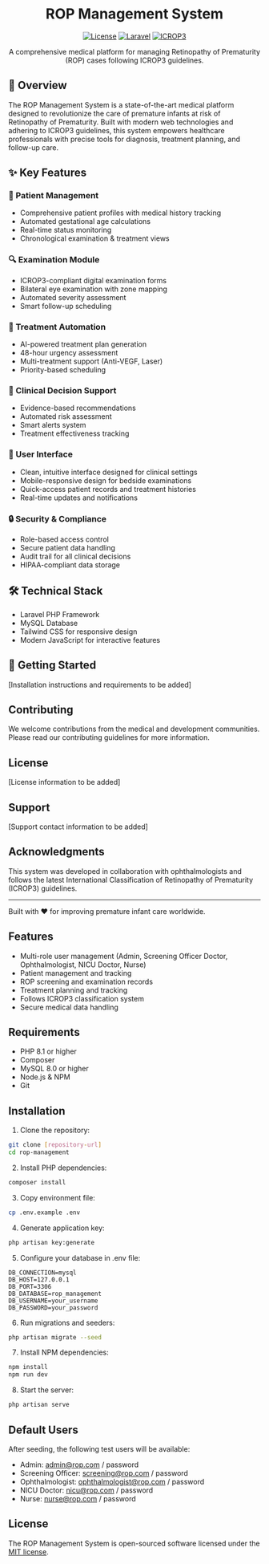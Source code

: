 <div align="center">

# ROP Management System

[![License](https://img.shields.io/badge/license-MIT-blue.svg)](LICENSE)
[![Laravel](https://img.shields.io/badge/Laravel-10.x-red.svg)](https://laravel.com)
[![ICROP3](https://img.shields.io/badge/Standard-ICROP3-green.svg)](https://www.aao.org/topic-detail/retinopathy-of-prematurity-classification)

A comprehensive medical platform for managing Retinopathy of Prematurity (ROP) cases following ICROP3 guidelines.

</div>

## 🌟 Overview

The ROP Management System is a state-of-the-art medical platform designed to revolutionize the care of premature infants at risk of Retinopathy of Prematurity. Built with modern web technologies and adhering to ICROP3 guidelines, this system empowers healthcare professionals with precise tools for diagnosis, treatment planning, and follow-up care.

## ✨ Key Features

### 👥 Patient Management
- Comprehensive patient profiles with medical history tracking
- Automated gestational age calculations
- Real-time status monitoring
- Chronological examination & treatment views

### 🔍 Examination Module
- ICROP3-compliant digital examination forms
- Bilateral eye examination with zone mapping
- Automated severity assessment
- Smart follow-up scheduling

### 💉 Treatment Automation
- AI-powered treatment plan generation
- 48-hour urgency assessment
- Multi-treatment support (Anti-VEGF, Laser)
- Priority-based scheduling

### 🤖 Clinical Decision Support
- Evidence-based recommendations
- Automated risk assessment
- Smart alerts system
- Treatment effectiveness tracking

### 🎨 User Interface
- Clean, intuitive interface designed for clinical settings
- Mobile-responsive design for bedside examinations
- Quick-access patient records and treatment histories
- Real-time updates and notifications

### 🔒 Security & Compliance
- Role-based access control
- Secure patient data handling
- Audit trail for all clinical decisions
- HIPAA-compliant data storage

## 🛠️ Technical Stack
- Laravel PHP Framework
- MySQL Database
- Tailwind CSS for responsive design
- Modern JavaScript for interactive features

## 🚀 Getting Started
[Installation instructions and requirements to be added]

## Contributing
We welcome contributions from the medical and development communities. Please read our contributing guidelines for more information.

## License
[License information to be added]

## Support
[Support contact information to be added]

## Acknowledgments
This system was developed in collaboration with ophthalmologists and follows the latest International Classification of Retinopathy of Prematurity (ICROP3) guidelines.

---

Built with ❤️ for improving premature infant care worldwide.


## Features

- Multi-role user management (Admin, Screening Officer Doctor, Ophthalmologist, NICU Doctor, Nurse)
- Patient management and tracking
- ROP screening and examination records
- Treatment planning and tracking
- Follows ICROP3 classification system
- Secure medical data handling

## Requirements

- PHP 8.1 or higher
- Composer
- MySQL 8.0 or higher
- Node.js & NPM
- Git

## Installation

1. Clone the repository:
```bash
git clone [repository-url]
cd rop-management
```

2. Install PHP dependencies:
```bash
composer install
```

3. Copy environment file:
```bash
cp .env.example .env
```

4. Generate application key:
```bash
php artisan key:generate
```

5. Configure your database in .env file:
```
DB_CONNECTION=mysql
DB_HOST=127.0.0.1
DB_PORT=3306
DB_DATABASE=rop_management
DB_USERNAME=your_username
DB_PASSWORD=your_password
```

6. Run migrations and seeders:
```bash
php artisan migrate --seed
```

7. Install NPM dependencies:
```bash
npm install
npm run dev
```

8. Start the server:
```bash
php artisan serve
```

## Default Users

After seeding, the following test users will be available:

- Admin: admin@rop.com / password
- Screening Officer: screening@rop.com / password
- Ophthalmologist: ophthalmologist@rop.com / password
- NICU Doctor: nicu@rop.com / password
- Nurse: nurse@rop.com / password

## License

The ROP Management System is open-sourced software licensed under the [MIT license](https://opensource.org/licenses/MIT).
